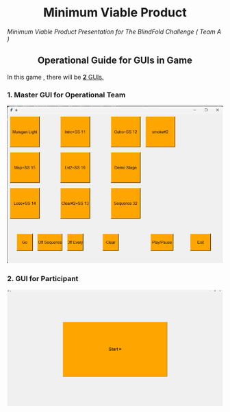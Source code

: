 <h1 align="center">
  Minimum Viable Product 
</h1>

<p align="center">

 <i align="center">Minimum Viable Product Presentation for The BlindFold Challenge ( Team A ) </i>
</p>

<h2 align="center">
  Operational Guide for GUIs in Game
</h2>
In this game , there will be <u><b>2</b> GUIs.</u><br>
<h3>1. Master GUI for Operational Team <br></h3>
<img src="../diagrams/Master_GUI.png" > <br>
<h3>2. GUI for Participant<br></h3>
<img src="../diagrams/PlayerGUI_Start.png" > <br>

